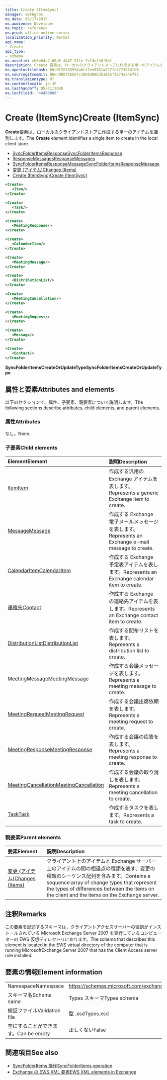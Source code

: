 ```yaml
---
title: Create (ItemSync)
manager: sethgros
ms.date: 09/17/2015
ms.audience: Developer
ms.topic: reference
ms.prod: office-online-server
localization_priority: Normal
api_name:
- Create
api_type:
- schema
ms.assetid: cb5e64a2-66a5-4447-921e-7c13efb8f6bf
description: Create 要素は、ローカルのクライアントストアに作成する単一のアイテムを識別します。
ms.openlocfilehash: b9c0f28333594a6c17ee9581a227fc4773874fd6
ms.sourcegitcommit: 88ec988f2bb67c1866d06b361615f3674a24e795
ms.translationtype: MT
ms.contentlocale: ja-JP
ms.lasthandoff: 05/31/2020
ms.locfileid: "44460800"
---
```

# <a name="create-itemsync"></a><span data-ttu-id="6a049-103">Create (ItemSync)</span><span class="sxs-lookup"><span data-stu-id="6a049-103">Create (ItemSync)</span></span>

<span data-ttu-id="6a049-104">**Create**要素は、ローカルのクライアントストアに作成する単一のアイテムを識別します。</span><span class="sxs-lookup"><span data-stu-id="6a049-104">The **Create** element identifies a single item to create in the local client store.</span></span> 
  
- [<span data-ttu-id="6a049-105">SyncFolderItemsResponse</span><span class="sxs-lookup"><span data-stu-id="6a049-105">SyncFolderItemsResponse</span></span>](syncfolderitemsresponse.md) 
- [<span data-ttu-id="6a049-106">ResponseMessages</span><span class="sxs-lookup"><span data-stu-id="6a049-106">ResponseMessages</span></span>](responsemessages.md) 
- [<span data-ttu-id="6a049-107">SyncFolderItemsResponseMessage</span><span class="sxs-lookup"><span data-stu-id="6a049-107">SyncFolderItemsResponseMessage</span></span>](syncfolderitemsresponsemessage.md) 
- [<span data-ttu-id="6a049-108">変更 (アイテム)</span><span class="sxs-lookup"><span data-stu-id="6a049-108">Changes (Items)</span></span>](changes-items.md) 
- [<span data-ttu-id="6a049-109">Create (ItemSync)</span><span class="sxs-lookup"><span data-stu-id="6a049-109">Create (ItemSync)</span></span>](create-itemsync.md)
  
```xml
<Create>
   <Item/>
</Create>
```

```xml
<Create>
   <Task/> 
</Create>
```

```xml
<Create>
   <MeetingResponse/>
</Create>
```

```xml
<Create>
   <CalendarItem/>
</Create>
```

```xml
<Create>
   <MeetingMessage/>
</Create>
```

```xml
<Create>
   <DistributionList/>
</Create>
```

```xml
<Create>
   <MeetingCancellation/>
</Create>
```

```xml
<Create>
   <MeetingRequest/> 
</Create>
```

```xml
<Create>
   <Message/> 
</Create>
```

```xml
<Create>
   <Contact/> 
</Create>
```

<span data-ttu-id="6a049-110">**SyncFolderItemsCreateOrUpdateType**</span><span class="sxs-lookup"><span data-stu-id="6a049-110">**SyncFolderItemsCreateOrUpdateType**</span></span>

## <a name="attributes-and-elements"></a><span data-ttu-id="6a049-111">属性と要素</span><span class="sxs-lookup"><span data-stu-id="6a049-111">Attributes and elements</span></span>

<span data-ttu-id="6a049-112">以下のセクションで、属性、子要素、親要素について説明します。</span><span class="sxs-lookup"><span data-stu-id="6a049-112">The following sections describe attributes, child elements, and parent elements.</span></span>
  
### <a name="attributes"></a><span data-ttu-id="6a049-113">属性</span><span class="sxs-lookup"><span data-stu-id="6a049-113">Attributes</span></span>

<span data-ttu-id="6a049-114">なし。</span><span class="sxs-lookup"><span data-stu-id="6a049-114">None.</span></span>
  
### <a name="child-elements"></a><span data-ttu-id="6a049-115">子要素</span><span class="sxs-lookup"><span data-stu-id="6a049-115">Child elements</span></span>

|<span data-ttu-id="6a049-116">**Element**</span><span class="sxs-lookup"><span data-stu-id="6a049-116">**Element**</span></span>|<span data-ttu-id="6a049-117">**説明**</span><span class="sxs-lookup"><span data-stu-id="6a049-117">**Description**</span></span>|
|:-----|:-----|
|[<span data-ttu-id="6a049-118">Item</span><span class="sxs-lookup"><span data-stu-id="6a049-118">Item</span></span>](item.md) <br/> |<span data-ttu-id="6a049-119">作成する汎用の Exchange アイテムを表します。</span><span class="sxs-lookup"><span data-stu-id="6a049-119">Represents a generic Exchange item to create.</span></span>  <br/> |
|[<span data-ttu-id="6a049-120">Message</span><span class="sxs-lookup"><span data-stu-id="6a049-120">Message</span></span>](message-ex15websvcsotherref.md) <br/> |<span data-ttu-id="6a049-121">作成する Exchange 電子メールメッセージを表します。</span><span class="sxs-lookup"><span data-stu-id="6a049-121">Represents an Exchange e-mail message to create.</span></span>  <br/> |
|[<span data-ttu-id="6a049-122">CalendarItem</span><span class="sxs-lookup"><span data-stu-id="6a049-122">CalendarItem</span></span>](calendaritem.md) <br/> |<span data-ttu-id="6a049-123">作成する Exchange 予定表アイテムを表します。</span><span class="sxs-lookup"><span data-stu-id="6a049-123">Represents an Exchange calendar item to create.</span></span>  <br/> |
|[<span data-ttu-id="6a049-124">連絡先</span><span class="sxs-lookup"><span data-stu-id="6a049-124">Contact</span></span>](contact.md) <br/> |<span data-ttu-id="6a049-125">作成する Exchange の連絡先アイテムを表します。</span><span class="sxs-lookup"><span data-stu-id="6a049-125">Represents an Exchange contact item to create.</span></span>  <br/> |
|[<span data-ttu-id="6a049-126">DistributionList</span><span class="sxs-lookup"><span data-stu-id="6a049-126">DistributionList</span></span>](distributionlist.md) <br/> |<span data-ttu-id="6a049-127">作成する配布リストを表します。</span><span class="sxs-lookup"><span data-stu-id="6a049-127">Represents a distribution list to create.</span></span>  <br/> |
|[<span data-ttu-id="6a049-128">MeetingMessage</span><span class="sxs-lookup"><span data-stu-id="6a049-128">MeetingMessage</span></span>](meetingmessage.md) <br/> |<span data-ttu-id="6a049-129">作成する会議メッセージを表します。</span><span class="sxs-lookup"><span data-stu-id="6a049-129">Represents a meeting message to create.</span></span>  <br/> |
|[<span data-ttu-id="6a049-130">MeetingRequest</span><span class="sxs-lookup"><span data-stu-id="6a049-130">MeetingRequest</span></span>](meetingrequest.md) <br/> |<span data-ttu-id="6a049-131">作成する会議出席依頼を表します。</span><span class="sxs-lookup"><span data-stu-id="6a049-131">Represents a meeting request to create.</span></span>  <br/> |
|[<span data-ttu-id="6a049-132">MeetingResponse</span><span class="sxs-lookup"><span data-stu-id="6a049-132">MeetingResponse</span></span>](meetingresponse.md) <br/> |<span data-ttu-id="6a049-133">作成する会議の応答を表します。</span><span class="sxs-lookup"><span data-stu-id="6a049-133">Represents a meeting response to create.</span></span>  <br/> |
|[<span data-ttu-id="6a049-134">MeetingCancellation</span><span class="sxs-lookup"><span data-stu-id="6a049-134">MeetingCancellation</span></span>](meetingcancellation.md) <br/> |<span data-ttu-id="6a049-135">作成する会議の取り消しを表します。</span><span class="sxs-lookup"><span data-stu-id="6a049-135">Represents a meeting cancellation to create.</span></span>  <br/> |
|[<span data-ttu-id="6a049-136">Task</span><span class="sxs-lookup"><span data-stu-id="6a049-136">Task</span></span>](task.md) <br/> |<span data-ttu-id="6a049-137">作成するタスクを表します。</span><span class="sxs-lookup"><span data-stu-id="6a049-137">Represents a task to create.</span></span>  <br/> |
   
### <a name="parent-elements"></a><span data-ttu-id="6a049-138">親要素</span><span class="sxs-lookup"><span data-stu-id="6a049-138">Parent elements</span></span>

|<span data-ttu-id="6a049-139">**要素**</span><span class="sxs-lookup"><span data-stu-id="6a049-139">**Element**</span></span>|<span data-ttu-id="6a049-140">**説明**</span><span class="sxs-lookup"><span data-stu-id="6a049-140">**Description**</span></span>|
|:-----|:-----|
|[<span data-ttu-id="6a049-141">変更 (アイテム)</span><span class="sxs-lookup"><span data-stu-id="6a049-141">Changes (Items)</span></span>](changes-items.md) <br/> |<span data-ttu-id="6a049-142">クライアント上のアイテムと Exchange サーバー上のアイテムの間の相違点の種類を表す、変更の種類のシーケンス配列を含みます。</span><span class="sxs-lookup"><span data-stu-id="6a049-142">Contains a sequence array of change types that represent the types of differences between the items on the client and the items on the Exchange server.</span></span>  <br/> |
   
## <a name="remarks"></a><span data-ttu-id="6a049-143">注釈</span><span class="sxs-lookup"><span data-stu-id="6a049-143">Remarks</span></span>

<span data-ttu-id="6a049-144">この要素を記述するスキーマは、クライアントアクセスサーバーの役割がインストールされている Microsoft Exchange Server 2007 を実行しているコンピューターの EWS 仮想ディレクトリにあります。</span><span class="sxs-lookup"><span data-stu-id="6a049-144">The schema that describes this element is located in the EWS virtual directory of the computer that is running MicrosoftExchange Server 2007 that has the Client Access server role installed.</span></span>
  
## <a name="element-information"></a><span data-ttu-id="6a049-145">要素の情報</span><span class="sxs-lookup"><span data-stu-id="6a049-145">Element information</span></span>

|||
|:-----|:-----|
|<span data-ttu-id="6a049-146">Namespace</span><span class="sxs-lookup"><span data-stu-id="6a049-146">Namespace</span></span>  <br/> |https://schemas.microsoft.com/exchange/services/2006/types  <br/> |
|<span data-ttu-id="6a049-147">スキーマ名</span><span class="sxs-lookup"><span data-stu-id="6a049-147">Schema name</span></span>  <br/> |<span data-ttu-id="6a049-148">Types スキーマ</span><span class="sxs-lookup"><span data-stu-id="6a049-148">Types schema</span></span>  <br/> |
|<span data-ttu-id="6a049-149">検証ファイル</span><span class="sxs-lookup"><span data-stu-id="6a049-149">Validation file</span></span>  <br/> |<span data-ttu-id="6a049-150">型 .xsd</span><span class="sxs-lookup"><span data-stu-id="6a049-150">Types.xsd</span></span>  <br/> |
|<span data-ttu-id="6a049-151">空にすることができます。</span><span class="sxs-lookup"><span data-stu-id="6a049-151">Can be empty</span></span>  <br/> |<span data-ttu-id="6a049-152">正しくない</span><span class="sxs-lookup"><span data-stu-id="6a049-152">False</span></span>  <br/> |
   
## <a name="see-also"></a><span data-ttu-id="6a049-153">関連項目</span><span class="sxs-lookup"><span data-stu-id="6a049-153">See also</span></span>

- [<span data-ttu-id="6a049-154">SyncFolderItems 操作</span><span class="sxs-lookup"><span data-stu-id="6a049-154">SyncFolderItems operation</span></span>](syncfolderitems-operation.md)
- [<span data-ttu-id="6a049-155">Exchange の EWS XML 要素</span><span class="sxs-lookup"><span data-stu-id="6a049-155">EWS XML elements in Exchange</span></span>](ews-xml-elements-in-exchange.md)

